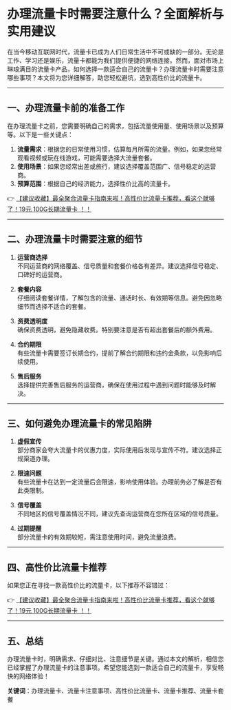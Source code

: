 # 办理流量卡时需要注意什么？全面解析与实用建议

在当今移动互联网时代，流量卡已成为人们日常生活中不可或缺的一部分。无论是工作、学习还是娱乐，流量卡都能为我们提供便捷的网络连接。然而，面对市场上琳琅满目的流量卡产品，如何选择一款适合自己的流量卡？办理流量卡时需要注意哪些事项？本文将为您详细解答，助您轻松避坑，选到高性价比的流量卡。

---

## 一、办理流量卡前的准备工作

在办理流量卡之前，您需要明确自己的需求，包括流量使用量、使用场景以及预算等。以下是一些关键点：

1. **流量需求**：根据您的日常使用习惯，估算每月所需的流量。例如，如果您经常观看视频或玩在线游戏，可能需要选择大流量套餐。
2. **使用场景**：如果您经常出差或旅行，建议选择覆盖范围广、信号稳定的运营商。
3. **预算范围**：根据自己的经济能力，选择性价比高的流量卡。

👉 [【建议收藏】最全聚合流量卡指南来啦！高性价比流量卡推荐，看这个就够了！19元 100G长期流量卡 ！！](https://bit.ly/Liuliangka)

---

## 二、办理流量卡时需要注意的细节

1. **运营商选择**  
   不同运营商的网络覆盖、信号质量和套餐价格各有差异。建议选择信号稳定、口碑好的运营商。

2. **套餐内容**  
   仔细阅读套餐详情，了解包含的流量、通话时长、有效期等信息。避免因忽略细节而选择不适合的套餐。

3. **资费透明度**  
   确保资费透明，避免隐藏收费。特别要注意是否有超出套餐后的额外费用。

4. **合约期限**  
   有些流量卡需要签订长期合约，提前了解合约期限和违约金条款，以免影响后续使用。

5. **售后服务**  
   选择提供完善售后服务的运营商，确保在使用过程中遇到问题时能够及时解决。

---

## 三、如何避免办理流量卡的常见陷阱

1. **虚假宣传**  
   部分商家会夸大流量卡的优惠力度，实际使用后发现与宣传不符。建议选择正规渠道办理。

2. **限速问题**  
   有些流量卡在达到一定流量后会限速，影响使用体验。办理前务必了解是否有此类限制。

3. **信号覆盖**  
   不同地区的信号覆盖情况不同，建议先查询运营商在您所在区域的信号质量。

4. **过期提醒**  
   部分流量卡的有效期较短，需注意使用时间，避免流量浪费。

---

## 四、高性价比流量卡推荐

如果您正在寻找一款高性价比的流量卡，以下推荐不容错过：

👉 [【建议收藏】最全聚合流量卡指南来啦！高性价比流量卡推荐，看这个就够了！19元 100G长期流量卡 ！！](https://bit.ly/Liuliangka)

---

## 五、总结

办理流量卡时，明确需求、仔细对比、注意细节是关键。通过本文的解析，相信您已经掌握了办理流量卡的注意事项。希望您能选到一款适合自己的流量卡，享受畅快的网络体验！

**关键词**：办理流量卡、流量卡注意事项、高性价比流量卡、流量卡推荐、流量卡套餐